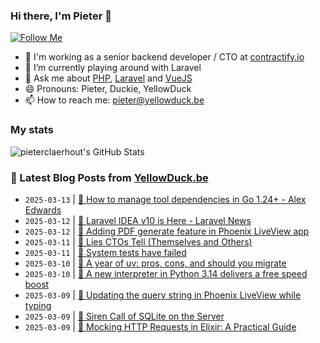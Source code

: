 ### Hi there, I'm Pieter 👋  
[![Follow Me](https://img.shields.io/github/followers/pieterclaerhout?label=Follow&style=social)](https://github.com/pieterclaerhout)

- 🏢 I'm working as a senior backend developer / CTO at [contractify.io](https://contractify.io)
- 🌱 I’m currently playing around with Laravel
- 💬 Ask me about [PHP](https://php.net), [Laravel](http://laravel.com) and [VueJS](https://vuejs.org)
- 😄 Pronouns: Pieter, Duckie, YellowDuck
- 📫 How to reach me: pieter@yellowduck.be

### My stats

![pieterclaerhout's GitHub Stats](https://github-readme-stats.vercel.app/api?username=pieterclaerhout&show_icons=true&count_private=true&line_height=40)

### 📩 Latest Blog Posts from [YellowDuck.be](https://www.yellowduck.be/)
<!-- BLOG-POST-LIST:START -->
- `2025-03-13` | [🔗 How to manage tool dependencies in Go 1.24+ - Alex Edwards](https://www.yellowduck.be/posts/how-to-manage-tool-dependencies-in-go-1-24-alex-edwards)  
- `2025-03-12` | [🔗 Laravel IDEA v10 is Here - Laravel News](https://www.yellowduck.be/posts/laravel-idea-v10-is-here-laravel-news)  
- `2025-03-12` | [🔗 Adding PDF generate feature in Phoenix LiveView app](https://www.yellowduck.be/posts/adding-pdf-generate-feature-in-phoenix-liveview-app)  
- `2025-03-11` | [🔗 Lies CTOs Tell &lpar;Themselves and Others&rpar;](https://www.yellowduck.be/posts/lies-ctos-tell-themselves-and-others)  
- `2025-03-11` | [🔗 System tests have failed](https://www.yellowduck.be/posts/system-tests-have-failed)  
- `2025-03-10` | [🔗 A year of uv: pros, cons, and should you migrate](https://www.yellowduck.be/posts/a-year-of-uv-pros-cons-and-should-you-migrate)  
- `2025-03-10` | [🔗 A new interpreter in Python 3.14 delivers a free speed boost](https://www.yellowduck.be/posts/a-new-interpreter-in-python-3-14-delivers-a-free-speed-boost)  
- `2025-03-09` | [🐥 Updating the query string in Phoenix LiveView while typing](https://www.yellowduck.be/posts/updating-the-query-string-in-phoenix-liveview-while-typing)  
- `2025-03-09` | [🔗 Siren Call of SQLite on the Server](https://www.yellowduck.be/posts/siren-call-of-sqlite-on-the-server)  
- `2025-03-09` | [🔗 Mocking HTTP Requests in Elixir: A Practical Guide](https://www.yellowduck.be/posts/mocking-http-requests-in-elixir-a-practical-guide)  

<!-- BLOG-POST-LIST:END -->
